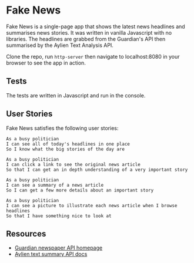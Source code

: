 # Fake News

Fake News is a single-page app that shows the latest news headlines and summarises news stories. It was written in vanilla Javascript with no libraries. The headlines are grabbed from the Guardian's API then summarised by the Aylien Text Analysis API. 

Clone the repo, run ```http-server``` then navigate to localhost:8080 in your browser to see the app in action.

## Tests

The tests are written in Javascript and run in the console. 

## User Stories

Fake News satisfies the following user stories: 

```
As a busy politician
I can see all of today's headlines in one place
So I know what the big stories of the day are
```

```
As a busy politician
I can click a link to see the original news article
So that I can get an in depth understanding of a very important story
```

```
As a busy politician
I can see a summary of a news article
So I can get a few more details about an important story
```

```
As a busy politician
I can see a picture to illustrate each news article when I browse headlines
So that I have something nice to look at
```

## Resources

* [Guardian newspaper API homepage](http://open-platform.theguardian.com/documentation/)
* [Aylien text summary API docs](http://docs.aylien.com/docs/summarize)

